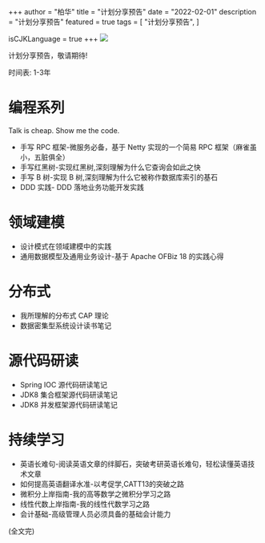 +++
author = "柏华"
title = "计划分享预告"
date = "2022-02-01"
description = "计划分享预告"
featured = true
tags = [
    "计划分享预告",
]

isCJKLanguage = true
+++
![](/images/graph/g7.jpg)

计划分享预告，敬请期待!

时间表: 1-3年

<!--more-->


# 编程系列
Talk is cheap. Show me the code.
* 手写 RPC 框架-微服务必备，基于 Netty 实现的一个简易 RPC 框架（麻雀虽小，五脏俱全）
* 手写红黑树-实现红黑树,深刻理解为什么它查询会如此之快
* 手写 B 树-实现 B 树,深刻理解为什么它被称作数据库索引的基石
* DDD 实践- DDD 落地业务功能开发实践

# 领域建模
* 设计模式在领域建模中的实践
* 通用数据模型及通用业务设计-基于 Apache OFBiz 18 的实践心得

# 分布式
* 我所理解的分布式 CAP 理论
* 数据密集型系统设计读书笔记

# 源代码研读
* Spring IOC 源代码研读笔记
* JDK8 集合框架源代码研读笔记
* JDK8 并发框架源代码研读笔记

# 持续学习
* 英语长难句-阅读英语文章的绊脚石，突破考研英语长难句，轻松读懂英语技术文章
* 如何提高英语翻译水准-以考促学,CATT13的突破之路
* 微积分上岸指南-我的高等数学之微积分学习之路
* 线性代数上岸指南-我的线性代数学习之路
* 会计基础-高级管理人员必须具备的基础会计能力


(全文完)




